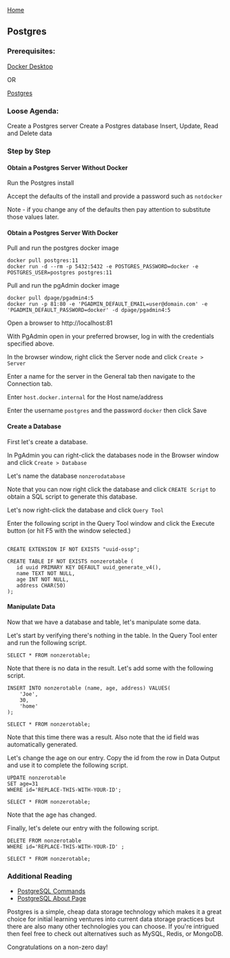 [Home](README.md)

## Postgres

### Prerequisites:

[Docker Desktop](https://hub.docker.com/editions/community/docker-ce-desktop-windows)

OR

[Postgres](https://www.postgresql.org/download/)


### Loose Agenda:

Create a Postgres server 
Create a Postgres database
Insert, Update, Read and Delete data


### Step by Step

#### Obtain a Postgres Server Without Docker

Run the Postgres install

Accept the defaults of the install and provide a password such as ```notdocker```

Note - if you change any of the defaults then pay attention to substitute those values later.


#### Obtain a Postgres Server With Docker

Pull and run the postgres docker image

```
docker pull postgres:11
docker run -d --rm -p 5432:5432 -e POSTGRES_PASSWORD=docker -e POSTGRES_USER=postgres postgres:11
```


Pull and run the pgAdmin docker image
```
docker pull dpage/pgadmin4:5
docker run -p 81:80 -e 'PGADMIN_DEFAULT_EMAIL=user@domain.com' -e 'PGADMIN_DEFAULT_PASSWORD=docker' -d dpage/pgadmin4:5
```

Open a browser to http://localhost:81

With PgAdmin open in your preferred browser, log in with the credentials specified above.

In the browser window, right click the Server node and click ```Create > Server```

Enter a name for the server in the General tab then navigate to the Connection tab.

Enter ```host.docker.internal``` for the Host name/address

Enter the username ```postgres``` and the password ```docker``` then click Save


#### Create a Database

First let's create a database.

In PgAdmin you can right-click the databases node in the Browser window and click ```Create > Database```

Let's name the database ```nonzerodatabase```

Note that you can now right click the database and click ```CREATE Script``` to obtain a SQL script to generate this database. 

Let's now right-click the database and click ```Query Tool```

Enter the following script in the Query Tool window and click the Execute button (or hit F5 with the window selected.)

```

CREATE EXTENSION IF NOT EXISTS "uuid-ossp";

CREATE TABLE IF NOT EXISTS nonzerotable (
   id uuid PRIMARY KEY DEFAULT uuid_generate_v4(),
   name TEXT NOT NULL,
   age INT NOT NULL,
   address CHAR(50)
);
```


#### Manipulate Data

Now that we have a database and table, let's manipulate some data.

Let's start by verifying there's nothing in the table. In the Query Tool enter and run the following script.

```
SELECT * FROM nonzerotable;
```

Note that there is no data in the result. Let's add some with the following script.

```
INSERT INTO nonzerotable (name, age, address) VALUES(
	'Joe',
	30,
	'home'
);

SELECT * FROM nonzerotable;
```

Note that this time there was a result. Also note that the id field was automatically generated.

Let's change the age on our entry. Copy the id from the row in Data Output and use it to complete the following script. 

```
UPDATE nonzerotable 
SET age=31
WHERE id='REPLACE-THIS-WITH-YOUR-ID';

SELECT * FROM nonzerotable;
```

Note that the age has changed.

Finally, let's delete our entry with the following script.

```
DELETE FROM nonzerotable
WHERE id='REPLACE-THIS-WITH-YOUR-ID' ;

SELECT * FROM nonzerotable;
```

### Additional Reading

- [PostgreSQL Commands](https://www.postgresql.org/docs/10/sql-commands.html)
- [PostgreSQL About Page](https://www.postgresql.org/about/)

Postgres is a simple, cheap data storage technology which makes it a great choice for initial learning ventures into current data storage practices but there are also many other technologies you can choose. If you're intrigued then feel free to check out alternatives such as MySQL, Redis, or MongoDB.

Congratulations on a non-zero day!
